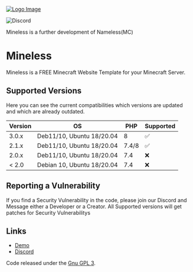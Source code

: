 [![Logo Image](https://cdn.discordapp.com/attachments/936240550925963264/936623117038682132/79217.jpg)](https://pterodactyl.io)

<!-- ![GitHub Workflow Status](https://img.shields.io/github/workflow/status/pterodactyl/panel/tests?label=Tests&style=for-the-badge) --->
![Discord](https://img.shields.io/discord/936240550489751563?label=Discord&logo=Discord&logoColor=white&style=for-the-badge)
<!-- ![GitHub Releases](https://img.shields.io/github/downloads/pterodactyl/panel/latest/total?style=for-the-badge) --->
<!-- ![GitHub contributors](https://img.shields.io/github/contributors/pterodactyl/panel?style=for-the-badge) --->

Mineless is a further development of Nameless(MC)

# Mineless
Mineless is a FREE Minecraft Website Template for your Minecraft Server.


## Supported Versions

Here you can see the current compatibilities which versions are updated and which are already outdated.

| Version | OS | PHP |   Supported   |
| ------- | -- | --- | ------------- |
| 3.0.x   | Deb11/10, Ubuntu 18/20.04 | 8 | :white_check_mark: |
| 2.1.x   | Deb11/10, Ubuntu 18/20.04 | 7.4/8 | :white_check_mark: |
| 2.0.x   | Deb11/10, Ubuntu 18/20.04 | 7.4 | :x:           |
| < 2.0   | Debian 10, Ubuntu 18/20.04 | 7.4 |:x:           |

## Reporting a Vulnerability

If you find a Security Vulnerability in the code,
please join our Discord and Message either a Developer or a Creator.
All Supported versions will get patches for Security Vulnerabilitys


## Links
* [Demo](https://mineweb.narrowmining.de/)
* [Discord](https://discord.gg/Fdz87T3nRB)



Code released under the [Gnu GPL 3](./LICENSE.md).
